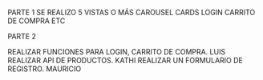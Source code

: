 PARTE 1
SE REALIZO 5 VISTAS O MÁS
CAROUSEL
CARDS
LOGIN
CARRITO DE COMPRA
ETC

PARTE 2

REALIZAR FUNCIONES PARA LOGIN, CARRITO DE COMPRA. LUIS
REALIZAR API DE PRODUCTOS. KATHI
REALIZAR UN FORMULARIO DE REGISTRO. MAURICIO
